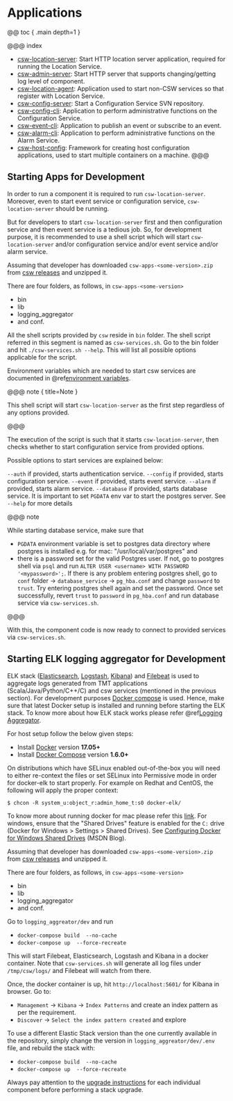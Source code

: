 # Applications

@@ toc { .main depth=1 }

@@@ index
* [csw-location-server](../apps/cswlocationserver.md): Start HTTP location server application, required for running the Location Service.
* [csw-admin-server](../apps/cswadminserver.md): Start HTTP server that supports changing/getting log level of component.
* [csw-location-agent](../apps/cswlocationagent.md): Application used to start non-CSW services so that register with Location Service.
* [csw-config-server](../apps/cswonfigserverapp.md): Start a Configuration Service SVN repository.
* [csw-config-cli](../apps/cswconfigcli.md): Application to perform administrative functions on the Configuration Service.
* [csw-event-cli](../apps/csweventcli.md): Application to publish an event or subscribe to an event.
* [csw-alarm-cli](../apps/cswalarmcli.md): Application to perform administrative functions on the Alarm Service.
* [csw-host-config](../apps/hostconfig.md): Framework for creating host configuration applications, used to start multiple containers on a machine.
@@@

## Starting Apps for Development

In order to run a component it is required to run `csw-location-server`. Moreover, even to start event service or configuration service,
`csw-location-server` should be running.

But for developers to start `csw-location-server` first and then configuration service and then event service is a tedious job. So, for
development purpose, it is recommended to use a shell script which will start `csw-location-server` and/or configuration service and/or 
event service and/or alarm service.

Assuming that developer has downloaded `csw-apps-<some-version>.zip` from [csw releases](https://github.com/tmtsoftware/csw/releases)
and unzipped it.

There are four folders, as follows, in `csw-apps-<some-version>`
* bin
* lib
* logging_aggregator
* and conf.

All the shell scripts provided by `csw` reside in `bin` folder. The shell script referred in this segment is named as `csw-services.sh`.
Go to the bin folder and hit `./csw-services.sh --help`. This will list all possible options applicable for the script.

Environment variables which are needed to start csw services are documented in @ref[environment variables](../deployment/env-vars.md).

@@@ note { title=Note }

This shell script will start `csw-location-server` as the first step regardless of any options provided. 

@@@

The execution of the script is such that it starts `csw-location-server`, then checks whether to start configuration service from provided options.

Possible options to start services are explained below:

`--auth` if provided, starts authentication service.
`--config` if provided, starts configuration service.
`--event` if provided, starts event service. 
`--alarm` if provided, starts alarm service.
`--database` if provided, starts database service. It is important to set `PGDATA` env var to start the postgres server.
                                                              See `--help` for more details 

@@@ note

While starting database service, make sure that
 
 * `PGDATA` environment variable is set to postgres data directory where postgres is installed e.g. for mac: "/usr/local/var/postgres" and
 * there is a password set for the valid Postgres user. If not, go to postgres shell via `psql` and run `ALTER USER <username> WITH PASSWORD '<mypassword>';`.
If there is any problem entering postgres shell, go to `conf` folder -> `database_service` -> `pg_hba.conf` and change `password` to `trust`. Try entering
postgres shell again and set the password. Once set successfully, revert `trust` to `password` in `pg_hba.conf` and run database service via `csw-services.sh`.   

@@@

With this, the component code is now ready to connect to provided services via `csw-services.sh`.   

## Starting ELK logging aggregator for Development

ELK stack ([Elasticsearch](https://www.elastic.co/guide/en/elasticsearch/reference/current/index.html),
           [Logstash](https://www.elastic.co/guide/en/logstash/current/index.html),
           [Kibana](https://www.elastic.co/guide/en/kibana/current/index.html)) and 
           [Filebeat](https://www.elastic.co/guide/en/beats/filebeat/current/index.html) is used to aggregate logs generated from TMT applications (Scala/Java/Python/C++/C) and
csw services (mentioned in the previous section). For development purposes [Docker compose](https://docs.docker.com/compose/) is used. Hence, make sure that latest
Docker setup is installed and running before starting the ELK stack. To know more about how ELK stack works please refer @ref[Logging Aggregator](../services/logging_aggregator.md).

For host setup follow the below given steps:

* Install [Docker](https://www.docker.com/community-edition#/download) version **17.05+**
* Install [Docker Compose](https://docs.docker.com/compose/install/) version **1.6.0+**

On distributions which have SELinux enabled out-of-the-box you will need to either re-context the files or set SELinux
into Permissive mode in order for docker-elk to start properly. For example on Redhat and CentOS, the following will
apply the proper context:

```console
$ chcon -R system_u:object_r:admin_home_t:s0 docker-elk/
```
To know more about running docker for mac please refer this [link](https://docs.docker.com/v17.12/docker-for-mac/). For windows, ensure that the
"Shared Drives" feature is enabled for the `C:` drive (Docker for Windows > Settings > Shared Drives).
See [Configuring Docker for Windows Shared Drives](https://blogs.msdn.microsoft.com/stevelasker/2016/06/14/configuring-docker-for-windows-volumes/) (MSDN Blog).

Assuming that developer has downloaded `csw-apps-<some-version>.zip` from [csw releases](https://github.com/tmtsoftware/csw/releases)
and unzipped it.

There are four folders, as follows, in `csw-apps-<some-version>`

* bin
* lib
* logging_aggregator
* and conf.

Go to `logging_aggreator/dev` and run

* `docker-compose build  --no-cache`
* `docker-compose up  --force-recreate`

This will start Filebeat, Elasticsearch, Logstash and Kibana in a docker container. Note that `csw-services.sh` will generate all log files under 
`/tmp/csw/logs/` and Filebeat will watch from there.

Once, the docker container is up, hit `http://localhost:5601/` for Kibana in browser. Go to:

* `Management` -> `Kibana` ->  `Index Patterns` and create an index pattern as per the requirement.
* `Discover` -> `Select the index pattern created` and explore

To use a different Elastic Stack version than the one currently available in the repository, simply change the version in `logging_aggreator/dev/.env`
file, and rebuild the stack with:

* `docker-compose build  --no-cache`
* `docker-compose up  --force-recreate`

Always pay attention to the [upgrade instructions](https://www.elastic.co/guide/en/elasticsearch/reference/current/setup-upgrade.html)
for each individual component before performing a stack upgrade.


 